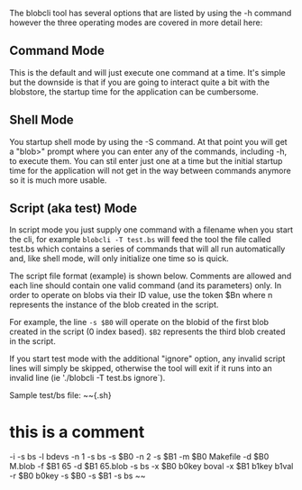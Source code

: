 The blobcli tool has several options that are listed by using the -h command
however the three operating modes are covered in more detail here:

Command Mode
------------
This is the default and will just execute one command at a time. It's simple
but the downside is that if you are going to interact quite a bit with the
blobstore, the startup time for the application can be cumbersome.

Shell Mode
----------
You startup shell mode by using the -S command. At that point you will get
a "blob>" prompt where you can enter any of the commands, including -h,
to execute them. You can stil enter just one at a time but the initial
startup time for the application will not get in the way between commands
anymore so it is much more usable.

Script (aka test) Mode
----------------------
In script mode you just supply one command with a filename when you start
the cli, for example `blobcli -T test.bs` will feed the tool the file
called test.bs which contains a series of commands that will all run
automatically and, like shell mode, will only initialize one time so is
quick.

The script file format (example) is shown below.  Comments are allowed and
each line should contain one valid command (and its parameters) only. In
order to operate on blobs via their ID value, use the token $Bn where n
represents the instance of the blob created in the script.

For example, the line `-s $B0` will operate on the blobid of the first
blob created in the script (0 index based). `$B2` represents the third
blob created in the script.

If you start test mode with the additional "ignore" option, any invalid
script lines will simply be skipped, otherwise the tool will exit if
it runs into an invalid line (ie './blobcli -T test.bs ignore`).

Sample test/bs file:
~~{.sh}
# this is a comment
-i
-s bs
-l bdevs
-n 1
-s bs
-s $B0
-n 2
-s $B1
-m $B0 Makefile
-d $B0 M.blob
-f $B1 65
-d $B1 65.blob
-s bs
-x $B0 b0key boval
-x $B1 b1key b1val
-r $B0 b0key
-s $B0
-s $B1
-s bs
~~
